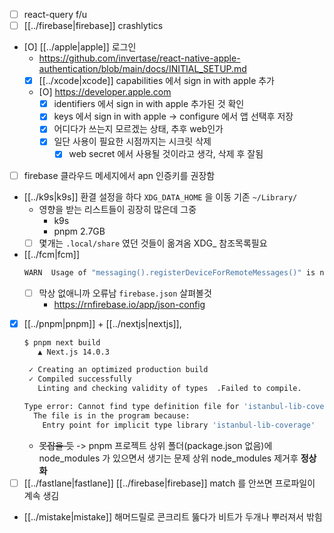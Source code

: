 - [ ] react-query f/u
- [ ] [[../firebase|firebase]] crashlytics
- [O] [[../apple|apple]] 로그인
  + https://github.com/invertase/react-native-apple-authentication/blob/main/docs/INITIAL_SETUP.md
  - [X] [[../xcode|xcode]] capabilities  에서 sign in with apple 추가
  - [O] https://developer.apple.com
    - [X] identifiers 에서 sign in with apple 추가된 것 확인
    - [X] keys 에서 sign in with apple -> configure 에서 앱 선택후 저장
    - [X] 어디다가 쓰는지 모르겠는 상태, 추후 web인가
    - [X] 일단 사용이 필요한 시점까지는 시크릿 삭제
      - [X] web secret 에서 사용될 것이라고 생각, 삭제 후 잘됨
- [ ] firebase 클라우드 메세지에서 apn 인증키를 권장함
- [[../k9s|k9s]] 환결 설정을 하다 `XDG_DATA_HOME` 을 이동 기존 `~/Library/`
  - 영향을 받는 리스트들이 굉장히 많은데 그중
    - k9s
    - pnpm 2.7GB
  - [ ] 몇개는 `.local/share` 였던 것들이 옮겨옴 XDG_ 참조목록필요
- [[../fcm|fcm]]
  ```sh 
  WARN  Usage of "messaging().registerDeviceForRemoteMessages()" is not required. You only need to register if auto-registration is disabled in your 'firebase.json' configuration file via the 'messaging_ios_auto_register_for_remote_messages' property.
  ```
  - [ ] 막상 없애니까 오류남 `firebase.json` 살펴볼것
     + https://rnfirebase.io/app/json-config
- [X] [[../pnpm|pnpm]] + [[../nextjs|nextjs]], 
  ```sh 
  $ pnpm next build
     ▲ Next.js 14.0.3

   ✓ Creating an optimized production build
   ✓ Compiled successfully
     Linting and checking validity of types  .Failed to compile.

  Type error: Cannot find type definition file for 'istanbul-lib-coverage'.
    The file is in the program because:
      Entry point for implicit type library 'istanbul-lib-coverage'
  ```
  - ~~못잡을 듯~~ -> pnpm 프로젝트 상위 폴더(package.json 없음)에 node_modules 가 있으면서 생기는 문제 상위 node_modules 제거후 **정상화**
- [ ] [[../fastlane|fastlane]] [[../firebase|firebase]] match 를 안쓰면 프로파일이 계속 생김
- [[../mistake|mistake]] 해머드릴로 콘크리트 뚫다가 비트가 두개나 뿌러져서 밖힘
